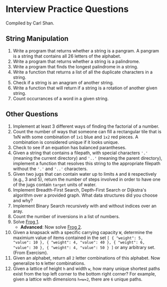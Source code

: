 # Interview Practice Questions

Compiled by Carl Shan.

## String Manipulation

1. Write a program that returns whether a string is a pangram. A pangram is a string that contains all 26 letters of the alphabet.
2. Write a program that returns whether a string is a palindrome.
3. Write a program that finds the longest palindrome in a string.
4. Write a function that returns a list of all the duplicate characters in a string.
5. Check if a string is an anagram of another string.
6. Write a function that will return if a string is a rotation of another given string.
7. Count occurrances of a word in a given string.

## Other Questions

1. Implement at least 3 different ways of finding the factorial of a number.
2. Count the number of ways that someone can fill a rectangular tile that is 1xN with some combination of `1x1` blue and `1x2` red pieces. A combination is considered unique if it looks unique.
3. Check to see if an equation has balanced parantheses.
4. Given a string that contains a filepath, with special characters `'.'` (meaning the current directory) and `'..'` (meaning the parent directory), implement a function that resolves this string to the appropriate filepath without the `'.'` and `'..'` characters.
5. Given two jugs that can contain water up to limits `A` and `B` respectively (e.g., 3 and 5), return the number of steps involved in order to have one of the jugs contain `target` units of water.
6. Implement Breadth-First Search, Depth-First Search or Dijkstra's algorithm over a provided graph. What data structures did you choose and why?
7. Implement Binary Search recursively with and without indices over an aray.
8. Count the number of inversions in a list of numbers.
9. Solve [Frog 1](https://atcoder.jp/contests/dp/tasks/dp_a).
   *  **Advanced**: Now solve [Frog 2](https://atcoder.jp/contests/dp/tasks/dp_b).
10. Given a knapsack with a specific carrying capacity `W`, determine the maximium value of items contained in the set `[ { "weight": 5, "value": 10 }, { "weight": 4, "value": 40 }, { "weight": 6, "value": 30 }, { "weight": 4, "value": 50 } ]` or any arbitrary set. (From Exercism).
11. Given an alphabet, return all `2` letter combinations of this alphabet. Now generalize to `N` letter combinations.
12. Given a lattice of height `h` and width `w`, how many unique shortest paths exist from the top left corner to the bottom right corner? For example, given a lattice with dimensions `h=w=2`, there are `6` unique paths.